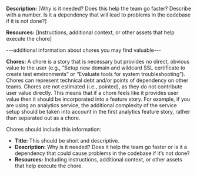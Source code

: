 **Description:**
[Why is it needed? Does this help the team go faster? Describe with a number. Is it a dependency that will lead to problems in the codebase if it is not done?]

**Resources:**
[Instructions, additional context, or other assets that help execute the chore]

---additional information about chores you may find valuable---

**Chores:** A chore is a story that is necessary but provides no direct, obvious value to the user (e.g., “Setup new domain and wildcard SSL certificate to create test environments” or “Evaluate tools for system troubleshooting”). Chores can represent technical debt and/or points of dependency on other teams. Chores are not estimated (i.e., pointed), as they do not contribute user value directly. This means that if a chore feels like it provides user value then it should be incorporated into a feature story. For example, if you are using an analytics service, the additional complexity of the service setup should be taken into account in the first analytics feature story, rather than separated out as a chore.

Chores should include this information:
-  **Title:** This should be short and descriptive.
- **Description:** Why is it needed? Does it help the team go faster or is it a dependency that could cause problems in the codebase if it’s not done?
- **Resources:** Including instructions, additional context, or other assets that help execute the chore.
